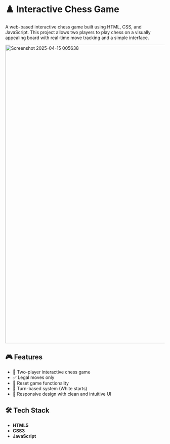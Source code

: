 # ♟️ Interactive Chess Game

A web-based interactive chess game built using HTML, CSS, and JavaScript. This project allows two players to play chess on a visually appealing board with real-time move tracking and a simple interface.

<img width="940" alt="Screenshot 2025-04-15 005638" src="https://github.com/user-attachments/assets/2334776e-7677-4ee9-bcee-eec9876fcd02" />


## 🎮 Features

- 🧠 Two-player interactive chess game
- ✅ Legal moves only
- 🔁 Reset game functionality
- 🎯 Turn-based system (White starts)
- 📱 Responsive design with clean and intuitive UI

## 🛠️ Tech Stack

- **HTML5**
- **CSS3**
- **JavaScript**
